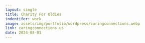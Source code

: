 ```yaml
---
layout: single
title: Charity For Oldies
indentifer: work
image: assets/img/portfolio/wordpress/caringconnections.webp
link: caringconnections.us
date: 2024-08-01
---
```

